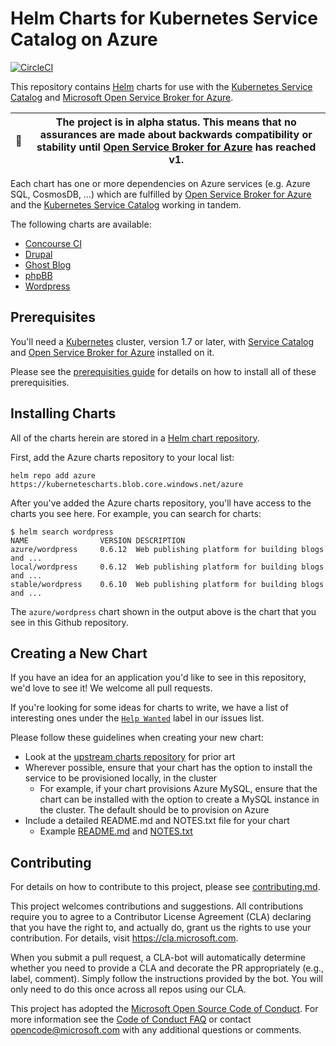 # Helm Charts for Kubernetes Service Catalog on Azure

[![CircleCI](https://circleci.com/gh/Azure/helm-charts.svg?style=svg&circle-token=e8c9c6863d2aac35c678888ca7346618be17aeb8)](https://circleci.com/gh/Azure/helm-charts)

This repository contains [Helm](https://helm.sh/) charts for use with the
[Kubernetes Service Catalog](https://github.com/kubernetes-incubator/service-catalog)
and
[Microsoft Open Service Broker for Azure](https://github.com/Azure/open-service-broker-azure).

| 🚨  | The project is in **alpha** status. This means that no assurances are made about backwards compatibility or stability until [Open Service Broker for Azure](https://github.com/Azure/open-service-broker-azure) has reached v1. |
|---|---|

Each chart has one or more dependencies on Azure services (e.g. Azure SQL, CosmosDB, ...)
which are fulfilled by [Open Service Broker for Azure](https://github.com/Azure/open-service-broker-azure) and
the [Kubernetes Service Catalog](https://github.com/kubernetes-incubator/service-catalog) working
in tandem.

The following charts are available:

- [Concourse CI](./concourse)
- [Drupal](./drupal)
- [Ghost Blog](./ghost)
- [phpBB](./phpbb)
- [Wordpress](./wordpress)

## Prerequisites

You'll need a [Kubernetes](https://kubernetes.io) cluster, version 1.7 or later,
with [Service Catalog](https://github.com/kubernetes-incubator/service-catalog)
and [Open Service Broker for Azure](https://github.com/Azure/open-service-broker-azure)
installed on it.

Please see the [prerequisities guide](./docs/prerequisities/README.md) for
details on how to install all of these prerequisities.

## Installing Charts

All of the charts herein are stored in a
[Helm chart repository](https://github.com/kubernetes/helm/blob/master/docs/chart_repository.md).

First, add the Azure charts repository to your local list:

```console
helm repo add azure https://kubernetescharts.blob.core.windows.net/azure
```

After you've added the Azure charts repository, you'll have access to the charts you see here.
For example, you can search for charts:

```console
$ helm search wordpress
NAME            	VERSION	DESCRIPTION
azure/wordpress 	0.6.12 	Web publishing platform for building blogs and ...
local/wordpress 	0.6.12 	Web publishing platform for building blogs and ...
stable/wordpress	0.6.10 	Web publishing platform for building blogs and ...
```

The `azure/wordpress` chart shown in the output above is the chart that you see in this Github repository.

## Creating a New Chart

If you have an idea for an application you'd like to see in this repository,
we'd love to see it! We welcome all pull requests.

If you're looking for some ideas for charts to write, we have a list of interesting
ones under the
[`Help Wanted`](https://github.com/Azure/helm-charts/issues?q=is%3Aissue+is%3Aopen+label%3A%22help+wanted%22)
label in our issues list.

Please follow these guidelines when creating your new chart:

- Look at the [upstream charts repository](https://github.com/kubernetes/charts) for prior art
- Wherever possible, ensure that your chart has the option to install the service to be
provisioned locally, in the cluster
    - For example, if your chart provisions Azure MySQL, ensure that the chart can be
    installed with the option to create a MySQL instance in the cluster. The default should
    be to provision on Azure
- Include a detailed README.md and NOTES.txt file for your chart
    - Example [README.md](./wordpress/README.md) and [NOTES.txt](./wordpress/templates/NOTES.txt)

## Contributing

For details on how to contribute to this project, please see [contributing.md](./docs/contributing.md).

This project welcomes contributions and suggestions. All contributions require you to agree to a
Contributor License Agreement (CLA) declaring that you have the right to, and actually do, grant us
the rights to use your contribution. For details, visit https://cla.microsoft.com.

When you submit a pull request, a CLA-bot will automatically determine whether you need to provide
a CLA and decorate the PR appropriately (e.g., label, comment). Simply follow the instructions
provided by the bot. You will only need to do this once across all repos using our CLA.

This project has adopted the [Microsoft Open Source Code of Conduct](https://opensource.microsoft.com/codeofconduct/).
For more information see the [Code of Conduct FAQ](https://opensource.microsoft.com/codeofconduct/faq/) or
contact [opencode@microsoft.com](mailto:opencode@microsoft.com) with any additional questions or comments.
